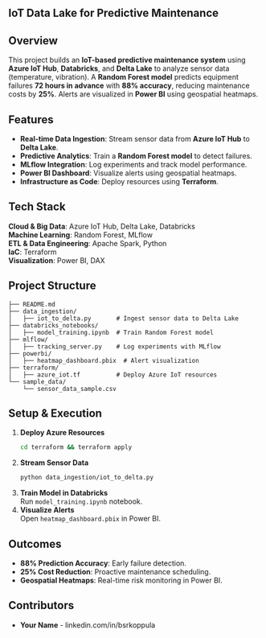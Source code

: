 ## **IoT Data Lake for Predictive Maintenance**

## **Overview**

This project builds an **IoT-based predictive maintenance system** using **Azure IoT Hub**, **Databricks**, and **Delta Lake** to analyze sensor data (temperature, vibration). A **Random Forest model** predicts equipment failures **72 hours in advance** with **88% accuracy**, reducing maintenance costs by **25%**. Alerts are visualized in **Power BI** using geospatial heatmaps.

## **Features**

- **Real-time Data Ingestion**: Stream sensor data from **Azure IoT Hub** to **Delta Lake**.
- **Predictive Analytics**: Train a **Random Forest model** to detect failures.
- **MLflow Integration**: Log experiments and track model performance.
- **Power BI Dashboard**: Visualize alerts using geospatial heatmaps.
- **Infrastructure as Code**: Deploy resources using **Terraform**.

## **Tech Stack**

**Cloud & Big Data**: Azure IoT Hub, Delta Lake, Databricks\
**Machine Learning**: Random Forest, MLflow\
**ETL & Data Engineering**: Apache Spark, Python\
**IaC**: Terraform\
**Visualization**: Power BI, DAX

## **Project Structure**

```
├── README.md  
├── data_ingestion/  
│   ├── iot_to_delta.py       # Ingest sensor data to Delta Lake  
├── databricks_notebooks/  
│   ├── model_training.ipynb  # Train Random Forest model  
├── mlflow/  
│   ├── tracking_server.py    # Log experiments with MLflow  
├── powerbi/  
│   ├── heatmap_dashboard.pbix  # Alert visualization  
├── terraform/  
│   ├── azure_iot.tf          # Deploy Azure IoT resources  
└── sample_data/  
    └── sensor_data_sample.csv  
```

## **Setup & Execution**

1. **Deploy Azure Resources**
   ```bash
   cd terraform && terraform apply
   ```
2. **Stream Sensor Data**
   ```bash
   python data_ingestion/iot_to_delta.py
   ```
3. **Train Model in Databricks**\
   Run `model_training.ipynb` notebook.
4. **Visualize Alerts**\
   Open `heatmap_dashboard.pbix` in Power BI.

## **Outcomes**

-  **88% Prediction Accuracy**: Early failure detection.
-  **25% Cost Reduction**: Proactive maintenance scheduling.
-  **Geospatial Heatmaps**: Real-time risk monitoring in Power BI.

## **Contributors**

- **Your Name** - linkedin.com/in/bsrkoppula





